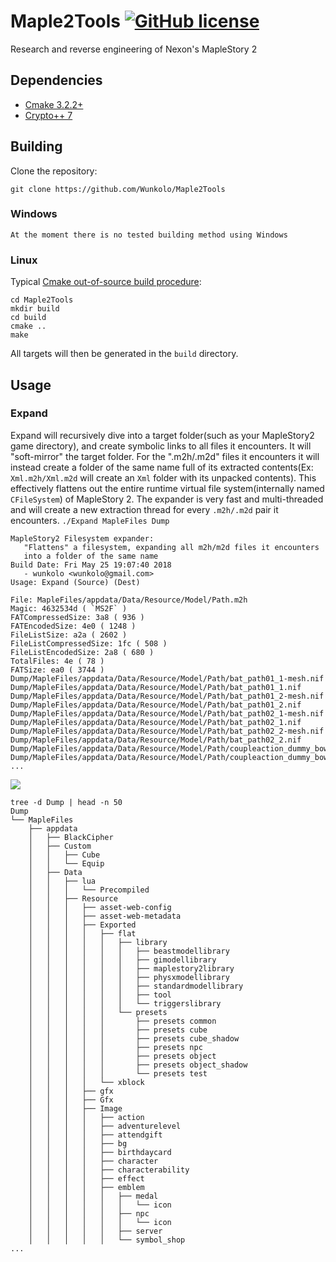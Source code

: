 # Maple2Tools [![GitHub license](https://img.shields.io/badge/license-MIT-blue.svg)](https://github.com/Wunkolo/Maple2Tools/blob/master/LICENSE)

Research and reverse engineering of Nexon's MapleStory 2

## Dependencies

 * [Cmake 3.2.2+](https://www.cmake.org/download/)
 * [Crypto++ 7](https://github.com/weidai11/cryptopp)


## Building

 Clone the repository:

 `git clone https://github.com/Wunkolo/Maple2Tools`

### Windows
 `At the moment there is no tested building method using Windows`

### Linux

 Typical [Cmake out-of-source build procedure](http://preshing.com/20170511/how-to-build-a-cmake-based-project/#running-cmake-from-the-command-line):

 ```
 cd Maple2Tools
 mkdir build
 cd build
 cmake ..
 make
 ```
 All targets will then be generated in the `build` directory.

## Usage

### Expand
 Expand will recursively dive into a target folder(such as your MapleStory2 game directory), and create symbolic links to all files it encounters. It will "soft-mirror" the target folder. For the ".m2h/.m2d" files it encounters it will instead create a folder of the same name full of its extracted contents(Ex: `Xml.m2h/Xml.m2d` will create an `Xml` folder with its unpacked contents). This effectively flattens out the entire runtime virtual file system(internally named `CFileSystem`) of MapleStory 2.
 The expander is very fast and multi-threaded and will create a new extraction thread for every `.m2h/.m2d` pair it encounters.
 `./Expand MapleFiles Dump`
 ```
MapleStory2 Filesystem expander:
	"Flattens" a filesystem, expanding all m2h/m2d files it encounters
	into a folder of the same name
Build Date: Fri May 25 19:07:40 2018
	- wunkolo <wunkolo@gmail.com>
Usage: Expand (Source) (Dest)

File: MapleFiles/appdata/Data/Resource/Model/Path.m2h
Magic: 4632534d ( `MS2F` )
FATCompressedSize: 3a8 ( 936 )
FATEncodedSize: 4e0 ( 1248 )
FileListSize: a2a ( 2602 )
FileListCompressedSize: 1fc ( 508 )
FileListEncodedSize: 2a8 ( 680 )
TotalFiles: 4e ( 78 )
FATSize: ea0 ( 3744 )
Dump/MapleFiles/appdata/Data/Resource/Model/Path/bat_path01_1-mesh.nif
Dump/MapleFiles/appdata/Data/Resource/Model/Path/bat_path01_1.nif
Dump/MapleFiles/appdata/Data/Resource/Model/Path/bat_path01_2-mesh.nif
Dump/MapleFiles/appdata/Data/Resource/Model/Path/bat_path01_2.nif
Dump/MapleFiles/appdata/Data/Resource/Model/Path/bat_path02_1-mesh.nif
Dump/MapleFiles/appdata/Data/Resource/Model/Path/bat_path02_1.nif
Dump/MapleFiles/appdata/Data/Resource/Model/Path/bat_path02_2-mesh.nif
Dump/MapleFiles/appdata/Data/Resource/Model/Path/bat_path02_2.nif
Dump/MapleFiles/appdata/Data/Resource/Model/Path/coupleaction_dummy_bowdown_diff_loop.nif
Dump/MapleFiles/appdata/Data/Resource/Model/Path/coupleaction_dummy_bowdown_diff_ready.nif
...
```
![](https://i.imgur.com/jPDkjOg.png)
```
tree -d Dump | head -n 50
Dump
└── MapleFiles
    ├── appdata
    │   ├── BlackCipher
    │   ├── Custom
    │   │   ├── Cube
    │   │   └── Equip
    │   ├── Data
    │   │   ├── lua
    │   │   │   └── Precompiled
    │   │   ├── Resource
    │   │   │   ├── asset-web-config
    │   │   │   ├── asset-web-metadata
    │   │   │   ├── Exported
    │   │   │   │   ├── flat
    │   │   │   │   │   ├── library
    │   │   │   │   │   │   ├── beastmodellibrary
    │   │   │   │   │   │   ├── gimodellibrary
    │   │   │   │   │   │   ├── maplestory2library
    │   │   │   │   │   │   ├── physxmodellibrary
    │   │   │   │   │   │   ├── standardmodellibrary
    │   │   │   │   │   │   ├── tool
    │   │   │   │   │   │   └── triggerslibrary
    │   │   │   │   │   └── presets
    │   │   │   │   │       ├── presets common
    │   │   │   │   │       ├── presets cube
    │   │   │   │   │       ├── presets cube_shadow
    │   │   │   │   │       ├── presets npc
    │   │   │   │   │       ├── presets object
    │   │   │   │   │       ├── presets object_shadow
    │   │   │   │   │       └── presets test
    │   │   │   │   └── xblock
    │   │   │   ├── gfx
    │   │   │   ├── Gfx
    │   │   │   ├── Image
    │   │   │   │   ├── action
    │   │   │   │   ├── adventurelevel
    │   │   │   │   ├── attendgift
    │   │   │   │   ├── bg
    │   │   │   │   ├── birthdaycard
    │   │   │   │   ├── character
    │   │   │   │   ├── characterability
    │   │   │   │   ├── effect
    │   │   │   │   ├── emblem
    │   │   │   │   │   ├── medal
    │   │   │   │   │   │   └── icon
    │   │   │   │   │   ├── npc
    │   │   │   │   │   │   └── icon
    │   │   │   │   │   ├── server
    │   │   │   │   │   └── symbol_shop
...
```
